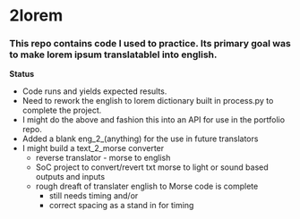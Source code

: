 # 2lorem
### This repo contains code I used to practice. Its primary goal was to make lorem ipsum translatablel into english.

**Status**
- Code runs and yields expected results.
- Need to rework the english to lorem dictionary built in process.py to complete the project.
- I might do the above and fashion this into an API for use in the portfolio repo.
- Added a blank eng_2_(anything) for the use in future translators
- I might build a text_2_morse converter
    - reverse translator - morse to english
    - SoC project to convert/revert txt morse to light or sound based outputs and inputs
    - rough dreaft of translater english to Morse code is complete
        - still needs timing and/or
        - correct spacing as a stand in for timing

